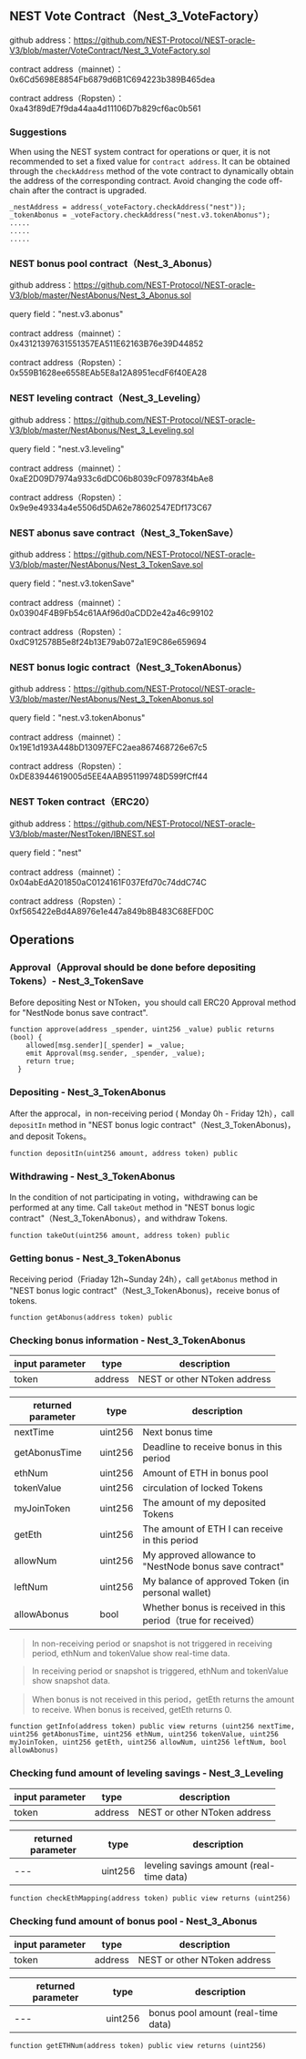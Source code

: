 

## NEST Vote Contract（Nest_3_VoteFactory）
github address：https://github.com/NEST-Protocol/NEST-oracle-V3/blob/master/VoteContract/Nest_3_VoteFactory.sol

contract address（mainnet）：0x6Cd5698E8854Fb6879d6B1C694223b389B465dea

contract address（Ropsten）：0xa43f89dE7f9da44aa4d11106D7b829cf6ac0b561

### Suggestions
When using the NEST system contract for operations or quer, it is not recommended to set a fixed value for `contract address`. It can be obtained through the `checkAddress` method of the vote contract to dynamically obtain the address of the corresponding contract. Avoid changing the code off-chain after the contract is upgraded.

```
_nestAddress = address(_voteFactory.checkAddress("nest"));
_tokenAbonus = _voteFactory.checkAddress("nest.v3.tokenAbonus");
.....
.....
.....
```


### NEST bonus pool contract（Nest_3_Abonus）
github address：https://github.com/NEST-Protocol/NEST-oracle-V3/blob/master/NestAbonus/Nest_3_Abonus.sol

query field："nest.v3.abonus"

contract address（mainnet）：0x43121397631551357EA511E62163B76e39D44852

contract address（Ropsten）：0x559B1628ee6558EAb5E8a12A8951ecdF6f40EA28

### NEST leveling contract（Nest_3_Leveling）
github address：https://github.com/NEST-Protocol/NEST-oracle-V3/blob/master/NestAbonus/Nest_3_Leveling.sol

query field："nest.v3.leveling"

contract address（mainnet）：0xaE2D09D7974a933c6dDC06b8039cF09783f4bAe8

contract address（Ropsten）：0x9e9e49334a4e5506d5DA62e78602547EDf173C67

### NEST abonus save contract（Nest_3_TokenSave）
github address：https://github.com/NEST-Protocol/NEST-oracle-V3/blob/master/NestAbonus/Nest_3_TokenSave.sol

query field："nest.v3.tokenSave"

contract address（mainnet）：0x03904F4B9Fb54c61AAf96d0aCDD2e42a46c99102

contract address（Ropsten）：0xdC912578B5e8f24b13E79ab072a1E9C86e659694

### NEST bonus logic contract（Nest_3_TokenAbonus）
github address：https://github.com/NEST-Protocol/NEST-oracle-V3/blob/master/NestAbonus/Nest_3_TokenAbonus.sol

query field："nest.v3.tokenAbonus"

contract address（mainnet）：0x19E1d193A448bD13097EFC2aea867468726e67c5

contract address（Ropsten）：0xDE83944619005d5EE4AAB951199748D599fCff44

### NEST Token contract（ERC20）
github address：https://github.com/NEST-Protocol/NEST-oracle-V3/blob/master/NestToken/IBNEST.sol

query field："nest"

contract address（mainnet）：0x04abEdA201850aC0124161F037Efd70c74ddC74C

contract address（Ropsten）：0xf565422eBd4A8976e1e447a849b8B483C68EFD0C

## Operations
### Approval（Approval should be done before depositing Tokens）- Nest_3_TokenSave
Before depositing Nest or NToken，you should call ERC20 Approval method for "NestNode bonus save contract".

```
function approve(address _spender, uint256 _value) public returns (bool) {
    allowed[msg.sender][_spender] = _value;
    emit Approval(msg.sender, _spender, _value);
    return true;
  }
```

### Depositing - Nest_3_TokenAbonus
After the approcal，in non-receiving period ( Monday 0h - Friday 12h），call  `depositIn` method in "NEST bonus logic contract"（Nest_3_TokenAbonus)，and deposit Tokens。
```
function depositIn(uint256 amount, address token) public
```
### Withdrawing - Nest_3_TokenAbonus
In the condition of not participating in voting，withdrawing can be performed at any time. Call `takeOut` method in "NEST bonus logic contract"（Nest_3_TokenAbonus），and withdraw Tokens.
```
function takeOut(uint256 amount, address token) public
```
### Getting bonus - Nest_3_TokenAbonus
Receiving period（Friaday 12h~Sunday 24h），call `getAbonus` method in "NEST bonus logic contract"（Nest_3_TokenAbonus)，receive bonus of tokens.

```
function getAbonus(address token) public
```
### Checking bonus information - Nest_3_TokenAbonus
input parameter | type | description 
---|---|---
token | address | NEST or other NToken address 

returned parameter | type | description 
---|---|---
nextTime | uint256 | Next bonus time 
getAbonusTime | uint256 | Deadline to receive bonus in this period 
ethNum | uint256 | Amount of ETH in bonus pool 
tokenValue | uint256 | circulation of locked Tokens 
myJoinToken | uint256 | The amount of my deposited Tokens 
getEth | uint256 | The amount of ETH I can receive in this period 
allowNum | uint256 | My approved allowance to "NestNode bonus save contract" 
leftNum | uint256 | My balance of approved Token (in personal wallet) 
allowAbonus | bool | Whether bonus is received in this period（true for received） 

> In non-receiving period or snapshot is not triggered in receiving period, ethNum and tokenValue show real-time data.

> In receiving period or snapshot is triggered, ethNum and tokenValue show snapshot data.

> When bonus is not received in this period，getEth returns the amount to receive. When bonus is received, getEth returns 0. 

```
function getInfo(address token) public view returns (uint256 nextTime, uint256 getAbonusTime, uint256 ethNum, uint256 tokenValue, uint256 myJoinToken, uint256 getEth, uint256 allowNum, uint256 leftNum, bool allowAbonus)
```
### Checking fund amount of leveling savings - Nest_3_Leveling
input parameter | type | description 
---|---|---
token | address | NEST or other NToken address 

returned parameter | type | description 
---|---|---
---| uint256 | leveling savings amount (real-time data) 
```
function checkEthMapping(address token) public view returns (uint256)
```

### Checking fund amount of bonus pool - Nest_3_Abonus
input parameter | type | description 
---|---|---
token | address | NEST or other NToken address 

returned parameter | type | description 
---|---|---
---| uint256 | bonus pool  amount (real-time data) 
```
function getETHNum(address token) public view returns (uint256) 
```
